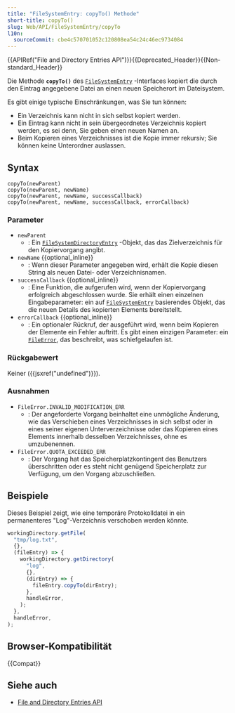 ```yaml
---
title: "FileSystemEntry: copyTo() Methode"
short-title: copyTo()
slug: Web/API/FileSystemEntry/copyTo
l10n:
  sourceCommit: cbe4c570701052c120808ea54c24c46ec9734084
---
```


{{APIRef("File and Directory Entries API")}}{{Deprecated_Header}}{{Non-standard_Header}}

Die Methode **`copyTo()`** des [`FileSystemEntry`](/de/docs/Web/API/FileSystemEntry) -Interfaces kopiert die durch den Eintrag angegebene Datei an einen neuen Speicherort im Dateisystem.

Es gibt einige typische Einschränkungen, was Sie tun können:

- Ein Verzeichnis kann nicht in sich selbst kopiert werden.
- Ein Eintrag kann nicht in sein übergeordnetes Verzeichnis kopiert werden, es sei denn, Sie geben einen neuen Namen an.
- Beim Kopieren eines Verzeichnisses ist die Kopie immer rekursiv; Sie können keine Unterordner auslassen.

## Syntax

```js-nolint
copyTo(newParent)
copyTo(newParent, newName)
copyTo(newParent, newName, successCallback)
copyTo(newParent, newName, successCallback, errorCallback)
```

### Parameter

- `newParent`
  - : Ein [`FileSystemDirectoryEntry`](/de/docs/Web/API/FileSystemDirectoryEntry) -Objekt, das das Zielverzeichnis für den Kopiervorgang angibt.
- `newName` {{optional_inline}}
  - : Wenn dieser Parameter angegeben wird, erhält die Kopie diesen String als neuen Datei- oder Verzeichnisnamen.
- `successCallback` {{optional_inline}}
  - : Eine Funktion, die aufgerufen wird, wenn der Kopiervorgang erfolgreich abgeschlossen wurde. Sie erhält einen einzelnen Eingabeparameter: ein auf [`FileSystemEntry`](/de/docs/Web/API/FileSystemEntry) basierendes Objekt, das die neuen Details des kopierten Elements bereitstellt.
- `errorCallback` {{optional_inline}}
  - : Ein optionaler Rückruf, der ausgeführt wird, wenn beim Kopieren der Elemente ein Fehler auftritt. Es gibt einen einzigen Parameter: ein [`FileError`](/de/docs/Web/API/FileError), das beschreibt, was schiefgelaufen ist.

### Rückgabewert

Keiner ({{jsxref("undefined")}}).

### Ausnahmen

- `FileError.INVALID_MODIFICATION_ERR`
  - : Der angeforderte Vorgang beinhaltet eine unmögliche Änderung, wie das Verschieben eines Verzeichnisses in sich selbst oder in eines seiner eigenen Unterverzeichnisse oder das Kopieren eines Elements innerhalb desselben Verzeichnisses, ohne es umzubenennen.
- `FileError.QUOTA_EXCEEDED_ERR`
  - : Der Vorgang hat das Speicherplatzkontingent des Benutzers überschritten oder es steht nicht genügend Speicherplatz zur Verfügung, um den Vorgang abzuschließen.

## Beispiele

Dieses Beispiel zeigt, wie eine temporäre Protokolldatei in ein permanenteres "Log"-Verzeichnis verschoben werden könnte.

```js
workingDirectory.getFile(
  "tmp/log.txt",
  {},
  (fileEntry) => {
    workingDirectory.getDirectory(
      "log",
      {},
      (dirEntry) => {
        fileEntry.copyTo(dirEntry);
      },
      handleError,
    );
  },
  handleError,
);
```

## Browser-Kompatibilität

{{Compat}}

## Siehe auch

- [File and Directory Entries API](/de/docs/Web/API/File_and_Directory_Entries_API)
